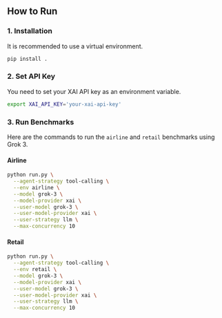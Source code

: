 ## How to Run

### 1. Installation

It is recommended to use a virtual environment.

```bash
pip install .
```

### 2. Set API Key

You need to set your XAI API key as an environment variable.

```bash
export XAI_API_KEY='your-xai-api-key'
```

### 3. Run Benchmarks

Here are the commands to run the `airline` and `retail` benchmarks using Grok 3.

#### Airline

```bash
python run.py \
  --agent-strategy tool-calling \
  --env airline \
  --model grok-3 \
  --model-provider xai \
  --user-model grok-3 \
  --user-model-provider xai \
  --user-strategy llm \
  --max-concurrency 10
```

#### Retail

```bash
python run.py \
  --agent-strategy tool-calling \
  --env retail \
  --model grok-3 \
  --model-provider xai \
  --user-model grok-3 \
  --user-model-provider xai \
  --user-strategy llm \
  --max-concurrency 10
```
